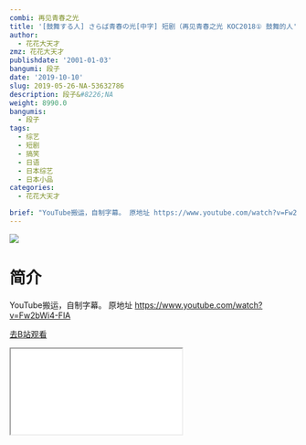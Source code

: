 ```yaml
---
combi: 再见青春之光
title: '[鼓舞する人] さらば青春の光[中字] 短剧（再见青春之光 KOC2018① 鼓舞的人'
author:
  - 花花大天才
zmz: 花花大天才
publishdate: '2001-01-03'
bangumi: 段子
date: '2019-10-10'
slug: 2019-05-26-NA-53632786
description: 段子&#8226;NA
weight: 8990.0
bangumis:
  - 段子
tags:
  - 综艺
  - 短剧
  - 搞笑
  - 日语
  - 日本综艺
  - 日本小品
categories:
  - 花花大天才

brief: "YouTube搬运，自制字幕。 原地址 https://www.youtube.com/watch?v=Fw2bWi4-FlA"
---
```

![](https://raw.githubusercontent.com/tcgriffith/owaraisite/master/static/tmpimg/8b355e95808685ed2257bc5ceca880c52ea14e8f.jpg.480.jpg)
# 简介  
YouTube搬运，自制字幕。
原地址 https://www.youtube.com/watch?v=Fw2bWi4-FlA  

[去B站观看](https://www.bilibili.com/video/av53632786/)
<div class ="resp-container"><iframe class="testiframe" src="//player.bilibili.com/player.html?aid=53632786"", scrolling="no", allowfullscreen="true" > </iframe></div> 
